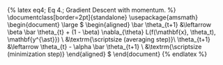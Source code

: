 {% latex
  eq4;
  Eq 4.;
  Gradient Descent with momentum.
%}
\documentclass[border=2pt]{standalone}
\usepackage{amsmath}
\begin{document}
\large
$
\begin{aligned}
\bar \theta_{t+1} &\leftarrow \beta \bar \theta_{t} + (1 - \beta) \nabla_{\theta} L(f(\mathbf{x}, \theta_t), \mathbf{y^{\ast}}) \ &\textrm{\scriptsize (averaging step)}\\
\theta_{t+1} &\leftarrow \theta_{t} - \alpha \bar \theta_{t+1} \ &\textrm{\scriptsize (minimization step)}
\end{aligned}
$
\end{document}
{% endlatex %}
